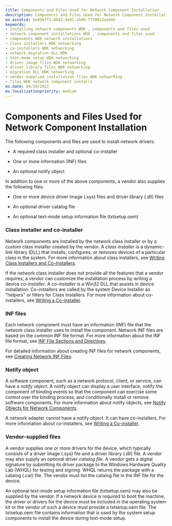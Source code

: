 ```yaml
---
title: Components and Files Used for Network Component Installation
description: Components and Files Used for Network Component Installation
ms.assetid: be056ff1-0b92-4e81-a506-7750012aad4e
keywords:
- installing network components WDK , components and files used
- network component installations WDK , components and files used
- components WDK network installations
- class installers WDK networking
- co-installers WDK networking
- network migration DLL WDK
- text-mode setup WDK networking
- driver image files WDK networking
- driver library files WDK networking
- migration DLL WDK networking
- vendor-supplied installation files WDK networking
- files WDK network component installs
ms.date: 04/20/2017
ms.localizationpriority: medium
---
```


# Components and Files Used for Network Component Installation





The following components and files are used to install network drivers:

-   A required class installer and optional co-installer

-   One or more information (INF) files

-   An optional notify object

In addition to one or more of the above components, a vendor also supplies the following files:

-   One or more device driver image (.sys) files and driver library (.dll) files

-   An optional driver catalog file

-   An optional text-mode setup information file (txtsetup.oem)

### Class installer and co-installer

Network components are installed by the network class installer or by a custom class installer created by the vendor. A *class installer* is a dynamic-link library (DLL) that installs, configures, or removes devices of a particular class in the system. For more information about class installers, see [Writing Class Installers and Co-Installers](https://msdn.microsoft.com/library/windows/hardware/ff819060).

If the network class installer does not provide all the features that a vendor requires, a vendor can customize the installation process by writing a device *co-installer*. A *co-installer* is a Win32 DLL that assists in device installation. Co-installers are called by the system Device Installer as "helpers" or filters for Class Installers. For more information about co-installers, see [Writing a Co-installer](https://msdn.microsoft.com/library/windows/hardware/ff554011).

### INF files

Each network component must have an information (INF) file that the network class installer uses to install the component. Network INF files are based on the common INF file format. For more information about the INF file format, see [INF File Sections and Directives](https://msdn.microsoft.com/library/windows/hardware/ff547433).

For detailed information about creating INF files for network components, see [Creating Network INF Files](creating-network-inf-files.md).

### Notify object

A software component, such as a network protocol, client, or service, can have a *notify object*. A notify object can display a user interface, notify the component of binding events so that the component can exercise some control over the binding process, and conditionally install or remove software components. For more information about notify objects, see [Notify Objects for Network Components](notify-objects-for-network-components.md).

A network adapter cannot have a notify object. It can have co-installers. For more information about co-installers, see [Writing a Co-installer](https://msdn.microsoft.com/library/windows/hardware/ff554011).

### Vendor-supplied files

A vendor supplies one or more drivers for the device, which typically consists of a driver image (.sys) file and a driver library (.dll) file. A vendor may also supply an optional driver *catalog file*. A vendor gets a digital signature by submitting its driver package to the Windows Hardware Quality Lab (WHQL) for testing and signing. WHQL returns the package with a catalog (.cat) file. The vendor must list the catalog file in the INF file for the device.

An optional text-mode setup information file (txtsetup.oem) may also be supplied by the vendor. If a network device is required to boot the machine, the driver or drivers for the device must be included in the operating system kit or the vendor of such a device must provide a txtsetup.oem file. The txtsetup.oem file contains information that is used by the system setup components to install the device during text-mode setup.

 

 





